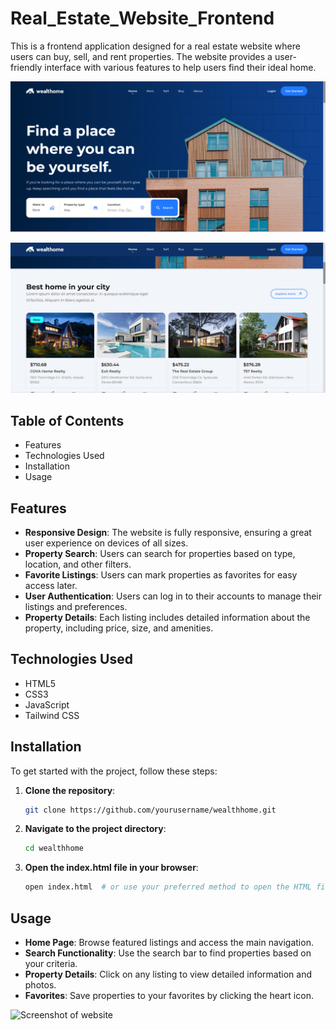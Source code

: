 # Real_Estate_Website_Frontend

This is a frontend application designed for a real estate website where users can buy, sell, and rent properties. The website provides a user-friendly interface with various features to help users find their ideal home.

![Screenshot of website](screenshots/Screenshot1.png)

![Screenshot of website](screenshots/Screenshot2.png)

## Table of Contents

- Features
- Technologies Used
- Installation
- Usage

## Features

- **Responsive Design**: The website is fully responsive, ensuring a great user experience on devices of all sizes.
- **Property Search**: Users can search for properties based on type, location, and other filters.
- **Favorite Listings**: Users can mark properties as favorites for easy access later.
- **User Authentication**: Users can log in to their accounts to manage their listings and preferences.
- **Property Details**: Each listing includes detailed information about the property, including price, size, and amenities.

## Technologies Used

- HTML5
- CSS3
- JavaScript
- Tailwind CSS

## Installation

To get started with the project, follow these steps:

1. **Clone the repository**:
   ```bash
   git clone https://github.com/yourusername/wealthhome.git

2. **Navigate to the project directory**:
    ```bash
    cd wealthhome

3. **Open the index.html file in your browser**:
    ```bash
    open index.html  # or use your preferred method to open the HTML file

## Usage

- **Home Page**: Browse featured listings and access the main navigation.
- **Search Functionality**: Use the search bar to find properties based on your criteria.
- **Property Details**: Click on any listing to view detailed information and photos.
- **Favorites**: Save properties to your favorites by clicking the heart icon.

![Screenshot of website](screenshots/Screenshot3.png)
